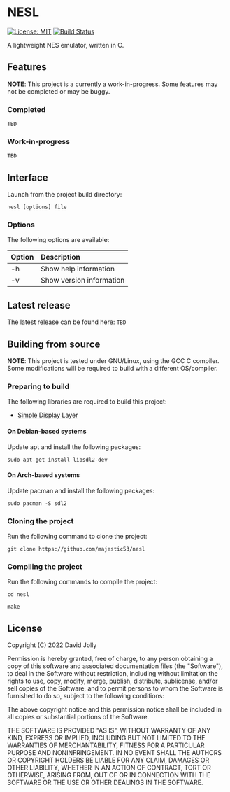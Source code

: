 # NESL

[![License: MIT](https://shields.io/badge/license-MIT-blue.svg?style=flat)](https://github.com/majestic53/nesl/blob/master/LICENSE) [![Build Status](https://github.com/majestic53/nesl/workflows/Build/badge.svg)](https://github.com/majestic53/nesl/actions/workflows/build.yml)

A lightweight NES emulator, written in C.

## Features

__NOTE__: This project is a currently a work-in-progress. Some features may not be completed or may be buggy.

### Completed

`TBD`

### Work-in-progress

`TBD`

## Interface

Launch from the project build directory:

```
nesl [options] file
```

### Options

The following options are available:

|Option|Description             |
|:-----|:-----------------------|
|-h    |Show help information   |
|-v    |Show version information|

## Latest release

The latest release can be found here: `TBD`

## Building from source

__NOTE__: This project is tested under GNU/Linux, using the GCC C compiler. Some modifications will be required to build with a different OS/compiler.

### Preparing to build

The following libraries are required to build this project:
* [Simple Display Layer](https://www.libsdl.org/)

#### On Debian-based systems

Update apt and install the following packages:

```
sudo apt-get install libsdl2-dev
```

#### On Arch-based systems

Update pacman and install the following packages:

```
sudo pacman -S sdl2
```

### Cloning the project

Run the following command to clone the project:

```
git clone https://github.com/majestic53/nesl
```

### Compiling the project

Run the following commands to compile the project:

```
cd nesl
```
```
make
```

## License

Copyright (C) 2022 David Jolly

Permission is hereby granted, free of charge, to any person obtaining a copy of this software and
associated documentation files (the "Software"), to deal in the Software without restriction,
including without limitation the rights to use, copy, modify, merge, publish, distribute,
sublicense, and/or sell copies of the Software, and to permit persons to whom the Software is
furnished to do so, subject to the following conditions:

The above copyright notice and this permission notice shall be included in all copies or
substantial portions of the Software.

THE SOFTWARE IS PROVIDED "AS IS", WITHOUT WARRANTY OF ANY KIND, EXPRESS OR IMPLIED,
INCLUDING BUT NOT LIMITED TO THE WARRANTIES OF MERCHANTABILITY, FITNESS FOR A
PARTICULAR PURPOSE AND NONINFRINGEMENT. IN NO EVENT SHALL THE AUTHORS OR
COPYRIGHT HOLDERS BE LIABLE FOR ANY CLAIM, DAMAGES OR OTHER LIABILITY, WHETHER IN
AN ACTION OF CONTRACT, TORT OR OTHERWISE, ARISING FROM, OUT OF OR IN CONNECTION
WITH THE SOFTWARE OR THE USE OR OTHER DEALINGS IN THE SOFTWARE.
